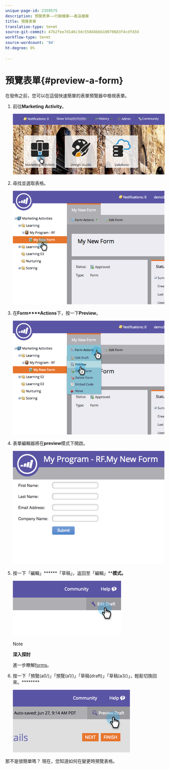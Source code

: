```yaml
---
unique-page-id: 2359575
description: 預覽表單——行銷檔案——產品檔案
title: 預覽表單
translation-type: tm+mt
source-git-commit: 47b2fee7d146c3dc558d4bbb10070683f4cdfd3d
workflow-type: tm+mt
source-wordcount: '94'
ht-degree: 0%

---
```



# 預覽表單{#preview-a-form}

在發佈之前，您可以在這個快速簡單的表單預覽器中檢視表單。

1. 前往&#x200B;**Marketing** **Activity**。

   ![](assets/login-marketing-activities-6.png)

1. 尋找並選取表格。

   ![](assets/image2014-9-15-17-3a45-3a51.png)

1. 在&#x200B;**Form****Actions**&#x200B;下，按一下&#x200B;**Preview**。

   ![](assets/image2014-9-15-17-3a46-3a9.png)

1. 表單編輯器將在&#x200B;**preview**&#x200B;模式下開啟。

   ![](assets/image2014-9-15-17-3a46-3a17.png)

1. 按一下「編輯」******「草稿」，返回至「編輯」****模式。**

   ![](assets/image2014-9-15-17-3a46-3a37.png)

   >[!NOTE]
   >
   >**深入探討**
   >
   >
   >進一步瞭解[forms](http://docs.marketo.com/display/docs/forms)。

1. 按一下「預覽(a0/)」「預覽(a1/)」「草稿(draft)」「草稿(a3/)」，輕鬆切換回來。********

   ![](assets/image2014-9-15-17-3a46-3a45.png)

那不是很簡單嗎？ 現在，您知道如何在變更時預覽表格。

